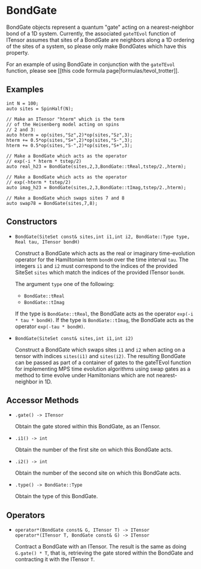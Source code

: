 # BondGate

BondGate objects represent a quantum "gate" acting on a nearest-neighbor
bond of a 1D system. Currently, the associated `gateTEvol` function of
ITensor assumes that sites of a BondGate are neighbors along a 1D ordering
of the sites of a system, so please only make BondGates which have this property.

For an example of using BondGate in conjunction with the `gateTEvol` function,
please see [[this code formula page|formulas/tevol_trotter]].

## Examples

    int N = 100;
    auto sites = SpinHalf(N);

    // Make an ITensor "hterm" which is the term
    // of the Heisenberg model acting on spins 
    // 2 and 3:
    auto hterm = op(sites,"Sz",2)*op(sites,"Sz",3);
    hterm += 0.5*op(sites,"S+",2)*op(sites,"S-",3);
    hterm += 0.5*op(sites,"S-",2)*op(sites,"S+",3);
 
    // Make a BondGate which acts as the operator
    // exp(-i * hterm * tstep/2)
    auto real_h23 = BondGate(sites,2,3,BondGate::tReal,tstep/2.,hterm);

    // Make a BondGate which acts as the operator
    // exp(-hterm * tstep/2)
    auto imag_h23 = BondGate(sites,2,3,BondGate::tImag,tstep/2.,hterm);

    // Make a BondGate which swaps sites 7 and 8
    auto swap78 = BondGate(sites,7,8);

## Constructors

* `BondGate(SiteSet const& sites,int i1,int i2, BondGate::Type type, Real tau, ITensor bondH)`

  Construct a BondGate which acts as the real or imaginary time-evolution operator
  for the Hamiltonian term `bondH` over the time interval `tau`. 
  The integers `i1` and `i2` must correspond
  to the indices of the provided SiteSet `sites` which match the indices of the 
  provided ITensor `bondH`. 

  The argument `type` one of the following:
  - `BondGate::tReal`
  - `BondGate::tImag`

  If the type is `BondGate::tReal`, the BondGate acts as the operator `exp(-i * tau * bondH)`.
  If the type is `BondGate::tImag`, the BondGate acts as the operator `exp(-tau * bondH)`.

* `BondGate(SiteSet const& sites,int i1,int i2)`

  Construct a BondGate which swaps sites `i1` and `i2` when acting on a tensor with indices
  `sites(i1)` and `sites(i2)`. The resulting BondGate can be passed as part of a container
  of gates to the gateTEvol function for implementing MPS time evolution algorithms using
  swap gates as a method to time evolve under Hamiltonians which are not nearest-neighbor
  in 1D.

## Accessor Methods

* `.gate() -> ITensor`

  Obtain the gate stored within this BondGate, as an ITensor.

* `.i1() -> int`

  Obtain the number of the first site on which this BondGate acts.

* `.i2() -> int`

  Obtain the number of the second site on which this BondGate acts.

* `.type() -> BondGate::Type`

  Obtain the type of this BondGate.

## Operators

* `operator*(BondGate const& G, ITensor T) -> ITensor` <br/>
  `operator*(ITensor T, BondGate const& G) -> ITensor`

  Contract a BondGate with an ITensor. The result is the same as doing
  `G.gate() * T`, that is, retrieving the gate stored within the BondGate
  and contracting it with the ITensor `T`.
